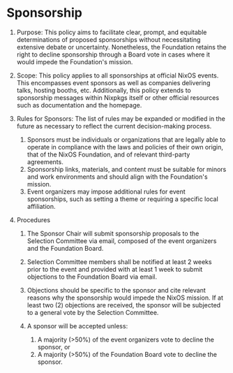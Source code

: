 # Sponsorship

1. Purpose:
This policy aims to facilitate clear, prompt, and equitable determinations of proposed sponsorships without necessitating extensive debate or uncertainty.
Nonetheless, the Foundation retains the right to decline sponsorship through a Board vote in cases where it would impede the Foundation's mission.

2. Scope:
This policy applies to all sponsorships at official NixOS events.
This encompasses event sponsors as well as companies delivering talks, hosting booths, etc.
Additionally, this policy extends to sponsorship messages within Nixpkgs itself or other official resources such as documentation and the homepage.

3. Rules for Sponsors:
The list of rules may be expanded or modified in the future as necessary to reflect the current decision-making process.

    1. Sponsors must be individuals or organizations that are legally able to operate in compliance with the laws and policies of their own origin, that of the NixOS Foundation, and of relevant third-party agreements.
    2. Sponsorship links, materials, and content must be suitable for minors and work environments and should align with the Foundation's mission.
    3. Event organizers may impose additional rules for event sponsorships, such as setting a theme or requiring a specific local affiliation.

4. Procedures

    1. The Sponsor Chair will submit sponsorship proposals to the Selection Committee via email, composed of the event organizers and the Foundation Board.

    2. Selection Committee members shall be notified at least 2 weeks prior to the event and provided with at least 1 week to submit objections to the Foundation Board via email.

    3. Objections should be specific to the sponsor and cite relevant reasons why the sponsorship would impede the NixOS mission.
    If at least two (2) objections are received, the sponsor will be subjected to a general vote by the Selection Committee.

    4. A sponsor will be accepted unless:

        1. A majority (>50%) of the event organizers vote to decline the sponsor, or
        2. A majority (>50%) of the Foundation Board vote to decline the sponsor.
